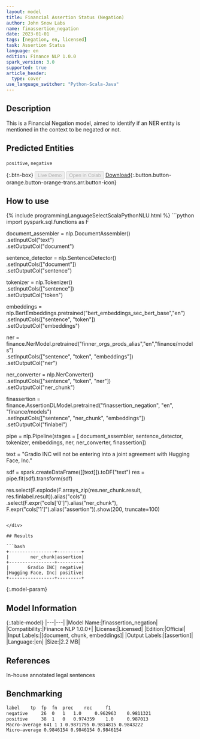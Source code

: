 ```yaml
---
layout: model
title: Financial Assertion Status (Negation)
author: John Snow Labs
name: finassertion_negation
date: 2023-01-01
tags: [negation, en, licensed]
task: Assertion Status
language: en
edition: Finance NLP 1.0.0
spark_version: 3.0
supported: true
article_header:
  type: cover
use_language_switcher: "Python-Scala-Java"
---
```


## Description

This is a Financial Negation model, aimed to identify if an NER entity is mentioned in the context to be negated or not.

## Predicted Entities

`positive`, `negative`

{:.btn-box}
<button class="button button-orange" disabled>Live Demo</button>
<button class="button button-orange" disabled>Open in Colab</button>
[Download](https://s3.amazonaws.com/auxdata.johnsnowlabs.com/finance/models/finassertion_negation_en_1.0.0_3.0_1672578587267.zip){:.button.button-orange.button-orange-trans.arr.button-icon}

## How to use



<div class="tabs-box" markdown="1">
{% include programmingLanguageSelectScalaPythonNLU.html %}
```python
import pyspark.sql.functions as F

document_assembler = nlp.DocumentAssembler()\
    .setInputCol("text")\
    .setOutputCol("document")

sentence_detector = nlp.SentenceDetector() \
    .setInputCols(["document"]) \
    .setOutputCol("sentence")

tokenizer = nlp.Tokenizer()\
    .setInputCols(["sentence"])\
    .setOutputCol("token")

embeddings = nlp.BertEmbeddings.pretrained("bert_embeddings_sec_bert_base","en") \
    .setInputCols(["sentence", "token"]) \
    .setOutputCol("embeddings")

ner = finance.NerModel.pretrained("finner_orgs_prods_alias","en","finance/models")\
    .setInputCols(["sentence", "token", "embeddings"])\
    .setOutputCol("ner")

ner_converter = nlp.NerConverter() \
    .setInputCols(["sentence", "token", "ner"]) \
    .setOutputCol("ner_chunk")

finassertion = finance.AssertionDLModel.pretrained("finassertion_negation", "en", "finance/models")\
    .setInputCols(["sentence", "ner_chunk", "embeddings"])\
    .setOutputCol("finlabel")

pipe = nlp.Pipeline(stages = [ document_assembler, sentence_detector, tokenizer, embeddings, ner, ner_converter, finassertion])

text = "Gradio INC will not be entering into a joint agreement with Hugging Face, Inc."

sdf = spark.createDataFrame([[text]]).toDF("text")
res = pipe.fit(sdf).transform(sdf)

res.select(F.explode(F.arrays_zip(res.ner_chunk.result, 
                                  res.finlabel.result)).alias("cols"))\
                  .select(F.expr("cols['0']").alias("ner_chunk"),
                          F.expr("cols['1']").alias("assertion")).show(200, truncate=100)

```

</div>

## Results

```bash
+-----------------+---------+
|        ner_chunk|assertion|
+-----------------+---------+
|       Gradio INC| negative|
|Hugging Face, Inc| positive|
+-----------------+---------+
```

{:.model-param}
## Model Information

{:.table-model}
|---|---|
|Model Name:|finassertion_negation|
|Compatibility:|Finance NLP 1.0.0+|
|License:|Licensed|
|Edition:|Official|
|Input Labels:|[document, chunk, embeddings]|
|Output Labels:|[assertion]|
|Language:|en|
|Size:|2.2 MB|

## References

In-house annotated legal sentences

## Benchmarking

```bash
label	 tp	 fp	 fn	 prec	 rec	 f1
negative	 26	 0	 1	 1.0	 0.962963	 0.9811321
positive	 38	 1	 0	 0.974359	 1.0	 0.987013
Macro-average 641 1 1 0.9871795 0.9814815 0.9843222
Micro-average 0.9846154 0.9846154 0.9846154
```